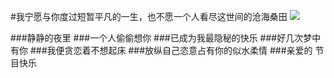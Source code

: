 #我宁愿与你度过短暂平凡的一生，也不愿一个人看尽这世间的沧海桑田
![](http://www.netbian.com/d/file/20130820/d4547285aad084b7b565370f5915dfbb.jpg)

###静静的夜里
###一个人偷偷想你
###已成为我最隐秘的快乐
###好几次梦中有你
###我便贪恋着不想起床
###放纵自己恣意占有你的似水柔情
###亲爱的 节目快乐
